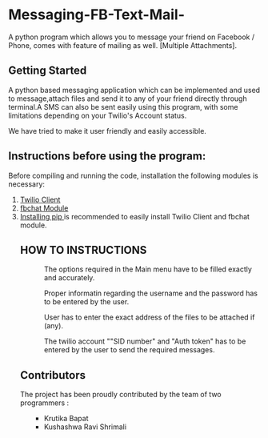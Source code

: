 # Messaging-FB-Text-Mail-

A python program which allows you to message your friend on Facebook / Phone, comes with feature of mailing as well. [Multiple Attachments].

<html>
<body>
<h2> Getting Started </h2>

<p> A python based messaging application which can be implemented and used to message,attach files and send it to any of your friend directly through terminal.A SMS can also be sent easily using this program, with some limitations depending on your Twilio's Account status. 

We have tried to make it user friendly and easily accessible. </p>

<h2> Instructions before using the program: </h2>
<p>
Before compiling and running the code, installation the following modules is necessary: </p>
<p>
<ol>
<li> <a href="https://www.twilio.com/docs/libraries/python"> Twilio Client </a> </li>
<li> <a href="https://pypi.python.org/pypi/fbchat/"> fbchat Module </a> </li>
<li> <a href="https://pip.pypa.io/en/stable/installing/"> Installing pip </a> is recommended to easily install Twilio Client and fbchat module.  </li>
</p>
</ol>
<ol> 
<h2> HOW TO INSTRUCTIONS </h2>
<p>
<ol>
<ul> The options required in the Main menu have to be filled exactly and accurately. </ul>
<ul> Proper informatin regarding the username and the password has to be entered by the user. </ul>
<ul> User has to enter the exact address of the files to be attached if (any). </ul>
<ul> The twilio account ""SID number" and "Auth token" has to be entered by the user to send the required messages. </ul>
</ol>
</>

<h2> Contributors </h2>

<p> The project has been proudly contributed by the team of two programmers :  </p>
<p>
<ol>
<ul>
<li> Krutika Bapat </li>
<li> Kushashwa Ravi Shrimali </li>
</ul>
</ol>
</p>
</body>
</html>















